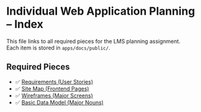 # Individual Web Application Planning – Index

This file links to all required pieces for the LMS planning assignment.  
Each item is stored in `apps/docs/public/`.

## Required Pieces

- ✅ [Requirements (User Stories)](./requirements.md)  
- ✅ [Site Map (Frontend Pages)](./sitemap.mmd)  
- ✅ [Wireframes (Major Screens)](./images/LMS_Student_Dash.png)  
- ✅ [Basic Data Model (Major Nouns)](./data-model.md)  